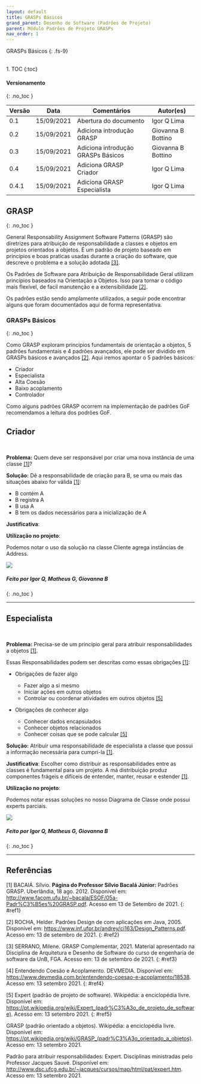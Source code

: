```yaml
---
layout: default
title: GRASPs Básicos
grand_parent: Desenho de Software (Padrões de Projeto)
parent: Módulo Padrões de Projeto GRASPs
nav_order: 1
---
```


GRASPs Básicos
{: .fs-9}

<br>
1. TOC
{:toc}

#### Versionamento
{: .no_toc }

| Versão | Data       | Comentários                        | Autor(es)          |
| ------ | ---------- | ---------------------------------- | ------------------ |
| 0.1    | 15/09/2021 | Abertura do documento              | Igor Q Lima        |
| 0.2    | 15/09/2021 | Adiciona introdução GRASP          | Giovanna B Bottino |
| 0.3    | 15/09/2021 | Adiciona introdução GRASPs Básicos | Giovanna B Bottino |
| 0.4    | 15/09/2021 | Adiciona GRASP Criador             | Igor Q Lima        |
| 0.4.1  | 15/09/2021 | Adiciona GRASP Especialista        | Igor Q Lima        |

## GRASP
{: .no_toc }

General Responsability Assignment Software Patterns (GRASP) são diretrizes para atribuição de responsabilidade a classes e objetos em projetos orientados a objetos. É um padrão de projeto baseado em princípios e boas praticas usadas durante a criação do software, que descreve o problema e a solução adotada [[3]](#ref3).

Os Padrões de Software para Atribuição de Responsabilidade Geral utilizam princípios baseados na Orientação a Objetos. Isso para tornar o código mais flexível, de facil manutenção e a extensibilidade [[2]](#ref2).

Os padrões estão sendo amplamente utilizados, a seguir pode encontrar alguns que foram documentados aqui de forma representativa.

### GRASPs Básicos
{: .no_toc }

Como GRASP exploram principios fundamentais de orientação a objetos, 5 padrões fundamentais e 4 padrões avançados, ele pode ser dividido em GRASPs básicos e avançados [[2]](#ref2). Aqui iremos apontar o 5 padrões básicos:

- Criador
- Especialista
- Alta Coesão
- Baixo acoplamento
- Controlador

Como alguns padrões GRASP ocorrem na implementação de padrões GoF recomendamos a leitura dos podrões GoF.

## Criador

<br/>

**Problema:** Quem deve ser responsável por criar uma nova instância de uma
classe [[1]](#ref1)?

**Solução:** Dê a responsabilidade de criação para B, se uma ou mais das situações abaixo for válida [[1]](#ref1):

- B contém A
- B registra A
- B usa A
- B tem os dados necessários para a inicialização de A

**Justificativa**:

**Utilização no projeto**:

Podemos notar o uso da solução na classe Cliente agrega instâncias de Address.

<a href="{{ site.baseurl }}/assets/images/diagramaClasses/diagramaDeClasseV2.svg" data-toggle="lightbox">
    <img src="{{ site.baseurl }}/assets/images/diagramaClasses/diagramaDeClasseV2.svg">
</a>

##### Feito por Igor Q, Matheus G, Giovanna B
{: .no_toc }

<hr/>

## Especialista

<br/>

**Problema:** Precisa-se de um princípio geral para atribuir responsabilidades a objetos [[1]](#ref1).

Essas Responsabilidades podem ser descritas como essas obrigações [[1]](#ref1):

- Obrigações de fazer algo
  - Fazer algo a si mesmo
  - Iniciar ações em outros objetos
  - Controlar ou coordenar atividades em outros objetos
  [[5]](#ref5)
  
- Obrigações de conhecer algo
  - Conhecer dados encapsulados
  - Conhecer objetos relacionados
  - Conhecer coisas que se pode calcular
  [[5]](#ref5)

**Solução:** Atribuir uma responsabilidade de especialista a classe que possui a informação necessária para cumpri-la [[1]](#ref1).

**Justificativa**: Escolher como distribuir as responsabilidades entre as classes é fundamental para um projeto. A má distribuição produz componentes frágeis e difíceis de entender, manter, reusar e estender [[1]](#ref1).

**Utilização no projeto**:

Podemos notar essas soluções no nosso Diagrama de Classe onde possui experts parciais.

<a href="{{ site.baseurl }}/assets/images/diagramaClasses/diagramaDeClasseV2.svg" data-toggle="lightbox">
    <img src="{{ site.baseurl }}/assets/images/diagramaClasses/diagramaDeClasseV2.svg">
</a>

##### Feito por Igor Q, Matheus G, Giovanna B
{: .no_toc }

<hr/>

## Referências

[1] BACAlÁ. Sílvio. **Página do Professor Sílvio Bacalá Júnior:** Padrões GRASP. Uberlândia, 18 ago. 2012. Disponível em: <http://www.facom.ufu.br/~bacala/ESOF/05a-Padr%C3%B5es%20GRASP.pdf>. Acesso em 13 de Setembro de 2021.
{: #ref1}

[2] ROCHA, Helder. Padrões Design de com aplicações em Java, 2005. Disponível em: [<https://www.inf.ufpr.br/andrey/ci163/Design_Patterns.pdf>](https://www.inf.ufpr.br/andrey/ci163/Design_Patterns.pdf). Acesso em: 13 de setembro de 2021.
{: #ref2}

[3] SERRANO, Milene. GRASP Complementar, 2021. Material apresentado na Disciplina de Arquitetura e Desenho de Software do curso de engenharia de software da UnB, FGA. Acesso em: 13 de setembro de 2021.
{: #ref3}

[4] Entendendo Coesão e Acoplamento. DEVMEDIA. Disponível em: <https://www.devmedia.com.br/entendendo-coesao-e-acoplamento/18538>. Acesso em: 13 setembro 2021.
{: #ref4}

[5] Expert (padrão de projeto de software). Wikipédia: a enciclopédia livre. Disponível em: <https://pt.wikipedia.org/wiki/Expert_(padr%C3%A3o_de_projeto_de_software)>. Acesso em: 13 setembro 2021.
{: #ref5}

GRASP (padrão orientado a objetos). Wikipédia: a enciclopédia livre. Disponível em: <https://pt.wikipedia.org/wiki/GRASP_(padr%C3%A3o_orientado_a_objetos)>. Acesso em: 13 setembro 2021.

Padrão para atribuir responsabilidades: Expert. Disciplinas ministradas pelo Professor Jacques Sauvé. Disponível em: <http://www.dsc.ufcg.edu.br/~jacques/cursos/map/html/pat/expert.htm>. Acesso em: 13 setembro 2021.
